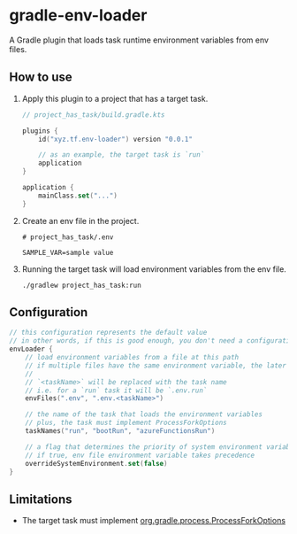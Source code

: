 # gradle-env-loader

A Gradle plugin that loads task runtime environment variables from env files.

## How to use

1. Apply this plugin to a project that has a target task.
   ```kotlin
   // project_has_task/build.gradle.kts
   
   plugins {
       id("xyz.tf.env-loader") version "0.0.1"
   
       // as an example, the target task is `run`
       application
   }
   
   application {
       mainClass.set("...")
   }
   ```
2. Create an env file in the project.
   ```properties
   # project_has_task/.env
   
   SAMPLE_VAR=sample value
   ```
3. Running the target task will load environment variables from the env file.
   ```shell
   ./gradlew project_has_task:run
   ```

## Configuration

```kotlin
// this configuration represents the default value
// in other words, if this is good enough, you don't need a configuration block
envLoader {
    // load environment variables from a file at this path
    // if multiple files have the same environment variable, the later file takes precedence
    //
    // `<taskName>` will be replaced with the task name
    // i.e. for a `run` task it will be `.env.run`
    envFiles(".env", ".env.<taskName>")

    // the name of the task that loads the environment variables
    // plus, the task must implement ProcessForkOptions
    taskNames("run", "bootRun", "azureFunctionsRun")

    // a flag that determines the priority of system environment variables and env file environment variables
    // if true, env file environment variable takes precedence
    overrideSystemEnvironment.set(false)
}
```

## Limitations

- The target task must implement [org.gradle.process.ProcessForkOptions](https://docs.gradle.org/current/javadoc/org/gradle/process/ProcessForkOptions.html)
